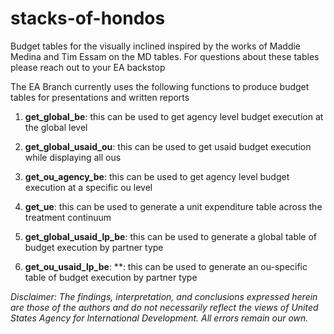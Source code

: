 # stacks-of-hondos
Budget tables for the visually inclined inspired by the works of Maddie Medina and Tim Essam on the MD tables. For questions about these tables please reach out to your EA backstop

The EA Branch currently uses the following functions to produce budget tables for presentations and written reports

1. **get_global_be**: this can be used to get agency level budget execution at the global level

2. **get_global_usaid_ou**: this can be used to get usaid budget execution while displaying all ous

3. **get_ou_agency_be**: this can be used to get agency level budget execution at a specific ou level

4. **get_ue**: this can be used to generate a unit expenditure table across the treatment continuum

5. **get_global_usaid_lp_be**: this can be used to generate a global table of budget execution by partner type 

6. **get_ou_usaid_lp_be**: **: this can be used to generate an ou-specific table of budget execution by partner type 



*Disclaimer: The findings, interpretation, and conclusions expressed herein are those of the authors and do not necessarily reflect the views of United States Agency for International Development. All errors remain our own.*
